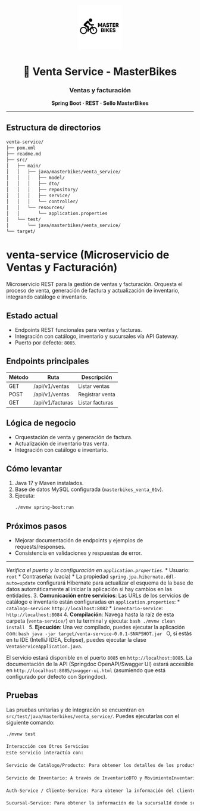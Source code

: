 <div align="center">
  <img src="../frontend/images/logo.svg" alt="MasterBikes" width="120"/>
  <h1>🧾 Venta Service - MasterBikes</h1>
  <h3>Ventas y facturación</h3>
  <p><b>Spring Boot · REST · Sello MasterBikes</b></p>
</div>

---
## Estructura de directorios

```
venta-service/
├── pom.xml
├── readme.md
├── src/
│   ├── main/
│   │   ├── java/masterbikes/venta_service/
│   │   │   ├── model/
│   │   │   ├── dto/
│   │   │   ├── repository/
│   │   │   ├── service/
│   │   │   └── controller/
│   │   └── resources/
│   │       └── application.properties
│   └── test/
│       └── java/masterbikes/venta_service/
└── target/
```

# venta-service (Microservicio de Ventas y Facturación)

Microservicio REST para la gestión de ventas y facturación. Orquesta el proceso de venta, generación de factura y actualización de inventario, integrando catálogo e inventario.

## Estado actual

- Endpoints REST funcionales para ventas y facturas.
- Integración con catálogo, inventario y sucursales vía API Gateway.
- Puerto por defecto: `8085`.

## Endpoints principales

| Método | Ruta                        | Descripción                |
|--------|-----------------------------|----------------------------|
| GET    | /api/v1/ventas              | Listar ventas              |
| POST   | /api/v1/ventas              | Registrar venta            |
| GET    | /api/v1/facturas            | Listar facturas            |

## Lógica de negocio

- Orquestación de venta y generación de factura.
- Actualización de inventario tras venta.
- Integración con catálogo e inventario.

## Cómo levantar

1. Java 17 y Maven instalados.
2. Base de datos MySQL configurada (`masterbikes_venta_01v`).
3. Ejecuta:
   ```bash
   ./mvnw spring-boot:run
   ```

## Próximos pasos

- Mejorar documentación de endpoints y ejemplos de requests/responses.
- Consistencia en validaciones y respuestas de error.

---
*Verifica el puerto y la configuración en `application.properties`.*
    * Usuario: `root`
    * Contraseña: (vacía)
    * La propiedad `spring.jpa.hibernate.ddl-auto=update` configurará Hibernate para actualizar el esquema de la base de datos automáticamente al iniciar la aplicación si hay cambios en las entidades.
3.  **Comunicación entre servicios**: Las URLs de los servicios de catálogo e inventario están configuradas en `application.properties`:
    * `catalogo-service`: `http://localhost:8082`
    * `inventario-service`: `http://localhost:8084`
4.  **Compilación**: Navega hasta la raíz de esta carpeta (`venta-service/`) en tu terminal y ejecuta:
    ```bash
    ./mvnw clean install
    ```
5.  **Ejecución**: Una vez compilado, puedes ejecutar la aplicación con:
    ```bash
    java -jar target/venta-service-0.0.1-SNAPSHOT.jar
    ```
    O, si estás en tu IDE (IntelliJ IDEA, Eclipse), puedes ejecutar la clase `VentaServiceApplication.java`.

El servicio estará disponible en el puerto `8085` en `http://localhost:8085`. La documentación de la API (Springdoc OpenAPI/Swagger UI) estará accesible en `http://localhost:8085/swagger-ui.html` (asumiendo que está configurado por defecto con Springdoc).

## Pruebas

Las pruebas unitarias y de integración se encuentran en `src/test/java/masterbikes/venta_service/`. Puedes ejecutarlas con el siguiente comando:

```bash
./mvnw test

Interacción con Otros Servicios
Este servicio interactúa con:

Servicio de Catálogo/Producto: Para obtener los detalles de los productos (precio unitario, modelo, marca) que se incluyen en los DetalleVenta a través de ProductoBaseDTO.

Servicio de Inventario: A través de InventarioDTO y MovimientoInventarioDTO para registrar la salida de productos después de una venta.

Auth-Service / Cliente-Service: Para obtener la información del clienteId y vendedorId asociados a la venta.

Sucursal-Service: Para obtener la información de la sucursalId donde se realiza la venta.